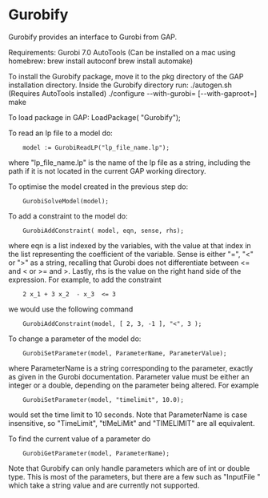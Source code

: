 # Gurobify
Gurobify provides an interface to Gurobi from GAP.

Requirements:
Gurobi 7.0
AutoTools (Can be installed on a mac using homebrew: 
	brew install autoconf
	brew install automake)

To install the Gurobify package, move it to the pkg directory of the GAP installation directory.
Inside the Gurobify directory run:
./autogen.sh (Requires AutoTools installed)
./configure --with-gurobi=<gurobi path> [--with-gaproot=<gap path>]
make

To load package in GAP:
LoadPackage( "Gurobify");


To read an lp file to a model do:

		model := GurobiReadLP("lp_file_name.lp");

where "lp_file_name.lp" is the name of the lp file as a string, including the path if it is not located in the current GAP working directory.

To optimise the model created in the previous step do:

		GurobiSolveModel(model);

To add a constraint to the model do:

		GurobiAddConstraint( model, eqn, sense, rhs);

where eqn is a list indexed by the variables, with the value at that index in the list representing the coefficient of the variable. Sense is either "=", "<" or ">" as a string, recalling that Gurobi does not differentiate between <= and < or >= and >. Lastly, rhs is the value on the right hand side of the expression. For example, to add the constraint

		2 x_1 + 3 x_2  - x_3  <= 3

we would use the following command

		GurobiAddConstraint(model, [ 2, 3, -1 ], "<", 3 );

To change a parameter of the model do:

		GurobiSetParameter(model, ParameterName, ParameterValue);

where ParameterName is a string corresponding to the parameter, exactly as given in the Gurobi documentation. Parameter value must be either an integer or a double, depending on the parameter being altered.
For example

		GurobiSetParameter(model, "timelimit", 10.0);

would set the time limit to 10 seconds. Note that ParameterName is case insensitive, so "TimeLimit", "tIMeLiMit" and "TIMELIMIT" are all equivalent.

To find the current value of a parameter do

		GurobiGetParameter(model, ParameterName);

Note that Gurobify can only handle parameters which are of int or double type. This is most of the parameters, but there are a few such as "InputFile " which take a string value and are currently not supported.